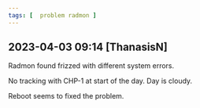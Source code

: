```yaml
---
tags: [  problem radmon ]
---
```

## 2023-04-03 09:14 [ThanasisN]

Radmon found frizzed with different system errors.

No tracking with CHP-1 at start of the day. Day is cloudy.

Reboot seems to fixed the problem.

